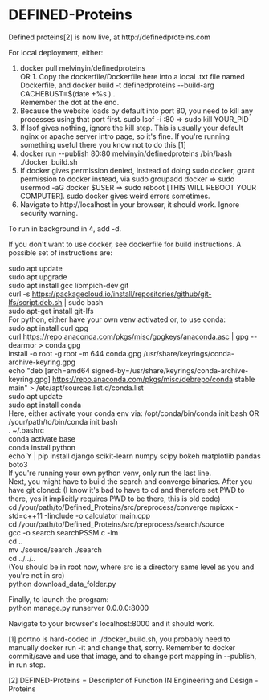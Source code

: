 # DEFINED-Proteins
<p>
Defined proteins[2] is now live, at http://definedproteins.com

For local deployment, either:
1. docker pull melvinyin/definedproteins  
OR 1. Copy the dockerfile/Dockerfile here into a local .txt file named
 Dockerfile, and docker build -t definedproteins --build-arg CACHEBUST=$(date +%s ) .  
Remember the dot at the end.   
2. Because the website loads by default into port 80, you need to kill any
 processes using that port first. sudo lsof -i :80 => sudo kill YOUR_PID   
3. If lsof gives nothing, ignore the kill step. This is usually your default
nginx or apache server intro page, so it's fine. If you're running something
 useful there you know not to do this.[1]  
4. docker run --publish 80:80 melvinyin/definedproteins /bin/bash ./docker_build.sh  
4. If docker gives permission denied, instead of doing sudo docker, grant
 permission to docker instead, via sudo groupadd docker => sudo usermod -aG
  docker $USER => sudo reboot [THIS WILL REBOOT YOUR COMPUTER]. sudo docker
   gives weird errors sometimes. 
5. Navigate to http://localhost in your browser, it should work. Ignore
 security warning.   
 
To run in background in 4, add -d.

If you don't want to use docker, see dockerfile for build instructions. A
 possible set of instructions are:  

sudo apt update  
sudo apt upgrade  
sudo apt install gcc libmpich-dev git    
curl -s https://packagecloud.io/install/repositories/github/git-lfs/script.deb.sh | sudo bash    
sudo apt-get install git-lfs    
For python, either have your own venv activated or, to use conda:  
sudo apt install curl gpg  
curl https://repo.anaconda.com/pkgs/misc/gpgkeys/anaconda.asc | gpg --dearmor > conda.gpg  
install -o root -g root -m 644 conda.gpg /usr/share/keyrings/conda-archive-keyring.gpg  
echo "deb [arch=amd64 signed-by=/usr/share/keyrings/conda-archive-keyring.gpg] https://repo.anaconda.com/pkgs/misc/debrepo/conda stable main" > /etc/apt/sources.list.d/conda.list  
sudo apt update  
sudo apt install conda  
Here, either activate your conda env via:
/opt/conda/bin/conda init bash OR /your/path/to/bin/conda init bash  
. ~/.bashrc  
conda activate base  
conda install python  
echo Y | pip install django scikit-learn numpy scipy bokeh matplotlib pandas
 boto3  
If you're running your own python venv, only run the last line.  
Next, you might have to build the search and converge binaries. After you
 have git cloned:
(I know it's bad to have to cd and therefore set PWD to there, yes it
 implicitly requires PWD to be there, this is old code)  
cd /your/path/to/Defined_Proteins/src/preprocess/converge
mpicxx -std=c++11 -Iinclude -o calculator main.cpp  
cd /your/path/to/Defined_Proteins/src/preprocess/search/source  
gcc -o search searchPSSM.c -lm  
cd ..  
mv ./source/search ./search  
cd ../../..  
(You should be in root now, where src is a directory same level as you and
 you're not in src)  
python download_data_folder.py  

Finally, to launch the program:  
python manage.py runserver 0.0.0.0:8000

Navigate to your browser's localhost:8000 and it should work. 

[1] portno is hard-coded in ./docker_build.sh, you probably need to manually
 docker run -it and change that, sorry. Remember to docker commit/save and
  use that image, and to change port mapping in --publish, in run step.

[2] DEFINED-Proteins = Descriptor of Function IN Engineering and Design - Proteins
</p>
